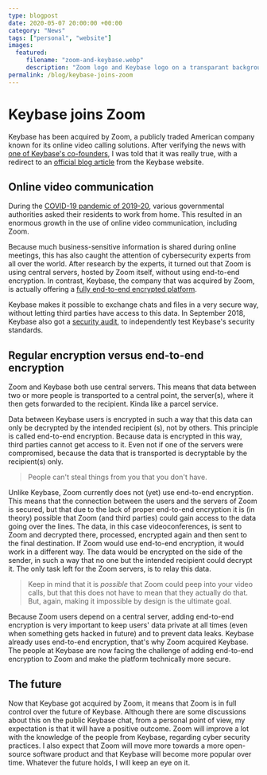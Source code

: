 ```yaml
---
type: blogpost
date: 2020-05-07 20:00:00 +00:00
category: "News"
tags: ["personal", "website"]
images:
  featured:
     filename: "zoom-and-keybase.webp"
     description: "Zoom logo and Keybase logo on a transparant background"
permalink: /blog/keybase-joins-zoom
---
```


# Keybase joins Zoom

Keybase has been acquired by Zoom, a publicly traded American company known for its online video calling solutions. After verifying the news with [one of Keybase's co-founders][1], I was told that it was really true, with a redirect to an [official blog article][2] from the Keybase website.

## Online video communication

During the [COVID-19 pandemic of 2019-20][3], various governmental authorities asked their residents to work from home. This resulted in an enormous growth in the use of online video communication, including Zoom.

Because much business-sensitive information is shared during online meetings, this has also caught the attention of cybersecurity experts from all over the world. After research by the experts, it turned out that Zoom is using central servers, hosted by Zoom itself, without using end-to-end encryption. In contrast, Keybase, the company that was acquired by Zoom, is actually offering a [fully end-to-end encrypted platform][5].

Keybase makes it possible to exchange chats and files in a very secure way, without letting third parties have access to this data. In September 2018, Keybase also got a [security audit][6], to independently test Keybase's security standards.

## Regular encryption versus end-to-end encryption

Zoom and Keybase both use central servers. This means that data between two or more people is transported to a central point, the server(s), where it then gets forwarded to the recipient. Kinda like a parcel service.

Data between Keybase users is encrypted in such a way that this data can only be decrypted by the intended recipient (s), not by others. This principle is called end-to-end encryption. Because data is encrypted in this way, third parties cannot get access to it. Even not if one of the servers were compromised, because the data that is transported is decryptable by the recipient(s) only.

> People can't steal things from you that you don't have.

Unlike Keybase, Zoom currently does not (yet) use end-to-end encryption. This means that the connection between the users and the servers of Zoom is secured, but that due to the lack of proper end-to-end encryption it is (in theory) possible that Zoom (and third parties) could gain access to the data going over the lines. The data, in this case videoconferences, is sent to Zoom and decrypted there, processed, encrypted again and then sent to the  final destination. If Zoom would use end-to-end encryption, it would work in a different way. The data would be encrypted on the side of the sender, in such a way that no one but the intended recipient could decrypt it. The only task left for the Zoom servers, is to relay this data.

> Keep in mind that it is _possible_ that Zoom could peep into your video calls, but that this does not have to mean that they actually do that. But, again, making it impossible by design is the ultimate goal.

Because Zoom users depend on a central server, adding end-to-end encryption is very important to keep users' data private at all times (even when something gets hacked in future) and to prevent data leaks. Keybase already uses end-to-end encryption, that's why Zoom acquired Keybase. The people at Keybase are now facing the challenge of adding end-to-end encryption to Zoom and make the platform technically more secure.

## The future

Now that Keybase got acquired by Zoom, it means that Zoom is in full control over the future of Keybase. Although there are some discussions about this on the public Keybase chat, from a personal point of view, my expectation is that it will have a positive outcome. Zoom will improve a lot with the knowledge of the people from Keybase, regarding cyber security practices. I also expect that Zoom will move more towards a more open-source software product and that Keybase will become more popular over time. Whatever the future holds, I will keep an eye on it.



[1]: https://keybase.io/chris "Chris Coyne, co-founder of Keybase"
[2]: https://keybase.io/blog/keybase-joins-zoom	"Keybase Blog: Keybase joins Zoom"
[3]: https://www.who.int/emergencies/diseases/novel-coronavirus-2019 "World Health Organization: Coronavirus disease 2019"
[4]: https://jitsi.org/jitsi-meet/	"Jitsi Meet: Secure, fully featured, and completely free video conferencing"
[5]: https://book.keybase.io/security#everything-you-store-or-share-on-keybase-is-end-to-end-encrypted	"Keybase Book: Security"
[6]: https://www.nccgroup.com/us/our-research/keybase-protocol-security-review/	"NCC Group: Keybase Protocol Security Review"